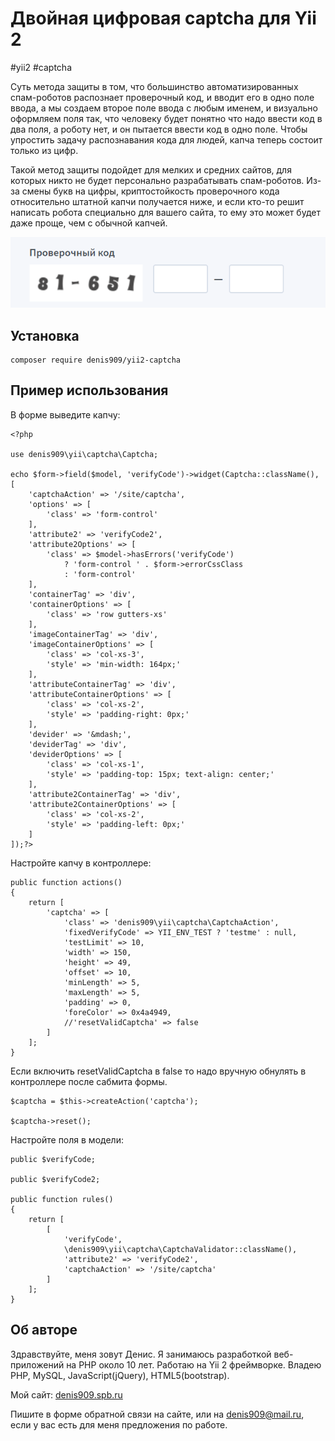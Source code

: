 Двойная цифровая captcha для Yii 2
==================================

#yii2
#captcha

Суть метода защиты в том, что большинство автоматизированных 
спам-роботов распознает проверочный код, и вводит его в одно поле ввода, 
а мы создаем второе поле ввода с любым именем, и визуально оформляем 
поля так, что человеку будет понятно что надо ввести код в два поля, а 
роботу нет, и он пытается ввести код в одно поле. Чтобы упростить 
задачу распознавания кода для людей, капча теперь состоит только из цифр.

Такой метод защиты подойдет для мелких и средних сайтов, для которых 
никто не будет персонально разрабатывать спам-роботов. Из-за смены букв 
на цифры, криптостойкость проверочного кода относительно штатной капчи 
получается ниже, и если кто-то решит написать робота специально для 
вашего сайта, то ему это может будет даже проще, чем с обычной капчей.

![скриншот](screen.png)

Установка
---------

```
composer require denis909/yii2-captcha
```

Пример использования
--------------------

В форме выведите капчу:

```
<?php

use denis909\yii\captcha\Captcha;

echo $form->field($model, 'verifyCode')->widget(Captcha::className(), [
	'captchaAction' => '/site/captcha',
	'options' => [
		'class' => 'form-control'
	],					
	'attribute2' => 'verifyCode2',
	'attribute2Options' => [
		'class' => $model->hasErrors('verifyCode') 
			? 'form-control ' . $form->errorCssClass 
			: 'form-control'
	],				
	'containerTag' => 'div',
	'containerOptions' => [
		'class' => 'row gutters-xs'
	],					
	'imageContainerTag' => 'div',
	'imageContainerOptions' => [
		'class' => 'col-xs-3',
		'style' => 'min-width: 164px;'
	],
	'attributeContainerTag' => 'div',
	'attributeContainerOptions' => [
		'class' => 'col-xs-2',
		'style' => 'padding-right: 0px;'
	],
	'devider' => '&mdash;',
	'deviderTag' => 'div',
	'deviderOptions' => [
		'class' => 'col-xs-1',
		'style' => 'padding-top: 15px; text-align: center;'
	],
	'attribute2ContainerTag' => 'div',
	'attribute2ContainerOptions' => [
		'class' => 'col-xs-2',
		'style' => 'padding-left: 0px;'
	]
]);?>

```

Настройте капчу в контроллере:

```
public function actions()
{
    return [
        'captcha' => [
            'class' => 'denis909\yii\captcha\CaptchaAction',
            'fixedVerifyCode' => YII_ENV_TEST ? 'testme' : null,
            'testLimit' => 10,
            'width' => 150,
            'height' => 49,
            'offset' => 10,
            'minLength' => 5,
            'maxLength' => 5,
            'padding' => 0,
            'foreColor' => 0x4a4949,
            //'resetValidCaptcha' => false                
        ]
    ];
}
```

Если включить resetValidCaptcha в false то надо вручную обнулять в 
контроллере после сабмита формы.

```
$captcha = $this->createAction('captcha');
	        
$captcha->reset();
```

Настройте поля в модели:

```
public $verifyCode;

public $verifyCode2;

public function rules()
{
	return [
		[
			'verifyCode', 
			\denis909\yii\captcha\CaptchaValidator::className(), 
			'attribute2' => 'verifyCode2',
			'captchaAction' => '/site/captcha'
		]
	];
}
```

Об авторе
---------
Здравствуйте, меня зовут Денис. Я занимаюсь разработкой веб-приложений 
на PHP около 10 лет. Работаю на Yii 2 фреймворке. Владею PHP, MySQL, 
JavaScript(jQuery), HTML5(bootstrap). 

Мой сайт: [denis909.spb.ru](http://denis909.spb.ru)

Пишите в форме обратной связи на сайте, или на denis909@mail.ru, если 
у вас есть для меня предложения по работе.